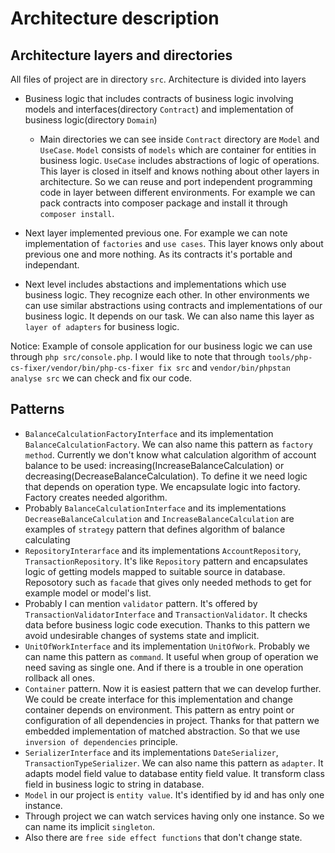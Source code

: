 # Architecture description

## Architecture layers and directories

All files of project are in directory ```src```.  Architecture is divided into layers

- Business logic that includes contracts of business logic involving models and interfaces(directory ```Contract```) and implementation of business logic(directory ```Domain```)
    
    - Main directories we can see inside ```Contract``` directory are ```Model``` and ```UseCase```. ```Model``` consists of ```models``` which are container for entities in business logic. ```UseCase``` includes abstractions of logic of operations. This layer is closed in itself and knows nothing about other layers in architecture. So we can reuse and port independent programming code in layer between different environments. For example we can pack contracts into composer package and install it through ```composer install```.
- Next layer implemented previous one. For example we can note implementation of ```factories``` and ```use cases```. This layer knows only about previous one and more nothing. As its contracts it's portable and independant.
- Next level includes abstactions and implementations which use business logic. They recognize each other. In other environments we can use similar abstractions using contracts and implementations of our business logic. It depends on our task. We can also name this layer as ```layer of adapters``` for business logic.

Notice: Example of console application for our business logic we can use through ```php src/console.php```. I would like to note that through ```tools/php-cs-fixer/vendor/bin/php-cs-fixer fix src``` and ```vendor/bin/phpstan analyse src``` we can check and fix our code.

## Patterns 

- ```BalanceCalculationFactoryInterface``` and its implementation ```BalanceCalculationFactory```. We can also name this pattern as ```factory method```. Currently we don't know what calculation algorithm of account balance to be used: increasing(IncreaseBalanceCalculation) or decreasing(DecreaseBalanceCalculation). To define it we need logic that depends on operation type. We encapsulate logic into factory. Factory creates needed algorithm.
- Probably ```BalanceCalculationInterface```  and its implementations ```DecreaseBalanceCalculation``` and ```IncreaseBalanceCalculation``` are examples of ```strategy``` pattern that defines algorithm of balance calculating
- ```RepositoryInterarface``` and its implementations ```AccountRepository```, ```TransactionRepository```. It's like ```Repository``` pattern and encapsulates logic of getting models mapped to suitable source in database. Reposotory such as ```facade``` that gives only needed methods to get for example model or model's list.  
- Probably I can mention ```validator``` pattern. It's offered by ```TransactionValidatorInterface``` and ```TransactionValidator```. It checks data before business logic code execution. Thanks to this pattern we avoid undesirable changes of systems state and implicit. 
- ```UnitOfWorkInterface``` and its implementation ```UnitOfWork```. Probably we can name this pattern as ```command```. It useful when group of operation we need saving as single one. And if there is a trouble in one operation rollback all ones.
- ```Container``` pattern. Now it is easiest pattern that we can develop further. We could be create interface for this implementation and change container depends on environment. This pattern as entry point or configuration of all dependencies in project. Thanks for that pattern we embedded implementation of matched abstraction. So that we use ```inversion of dependencies``` principle.
- ```SerializerInterface``` and its implementations ```DateSerializer```, ```TransactionTypeSerializer```. We can also name this pattern as ```adapter```. It adapts model field value to database entity field value. It transform class field in business logic to string in database.
- ```Model``` in our project is ```entity value```. It's identified by id and has only one instance. 
- Through project we can watch services having only one instance. So we can name its implicit ```singleton```.
- Also there are ```free side effect functions``` that don't change state. 